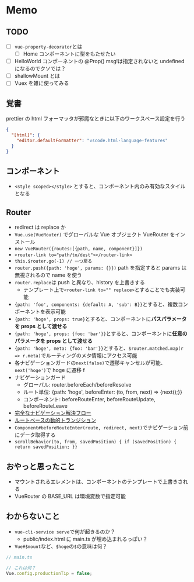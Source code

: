 # Memo

## TODO

- [ ] `vue-property-decorator`とは
  - [ ] Home コンポーネントに型をもたせたい
- [ ] HelloWorld コンポーネントの @Prop() msg!は指定されないと undefined になるのでクソでは？
- [ ] shallowMount とは
- [ ] Vuex を雑に使ってみる

## 覚書

prettier の html フォーマッタが邪魔なときに以下のワークスペース設定を行う

```json
{
  "[html]": {
    "editor.defaultFormatter": "vscode.html-language-features"
  }
}
```

## コンポーネント

- `<style scoped></style>` とすると、コンポーネント内のみ有効なスタイルとなる

## Router

- redirect は replace か
- `Vue.use(VueRouter)` でグローバルな Vue オブジェクト VueRouter をインストール
- `new VueRouter({routes:[{path, name, component}]})`
- `<router-link to="path/to/dest"></router-link>`
- `this.$router.go(-1) // 一つ戻る`
- `router.push({path: 'hoge', params: {}})` path を指定すると params は無視されるので name を使う
- `router.replace`は push と異なり、history を上書きする
  - テンプレート上で`<router-link to="" replace>`とすることでも実装可能
- `{path: 'foo', components: {default: A, 'sub': B}}`とすると、複数コンポーネントを表示可能
- `{path: 'hoge', props: true}`とすると、コンポーネントに**パスパラメータを props として渡せる**
- `{path: 'hoge', props: {foo: 'bar'}}`とすると、コンポーネントに**任意のパラメータを props として渡せる**
- `{path: 'hoge', meta: {foo: 'bar'}}`とすると、`$router.matched.map(r => r.meta)`でルーティングのメタ情報にアクセス可能
- 各ナビゲーションガードの`next(false)`で遷移キャンセルが可能、`next('hoge')`で hoge に遷移 f
- ナビゲーションガード
  - グローバル: router.beforeEach/beforeResolve
  - ルート単位: {path: 'hoge', beforeEnter: (to, from, next) => {next();}}
  - コンポーネント: beforeRouteEnter, beforeRouteUpdate, beforeRouteLeave
- [完全なナビゲーション解決フロー](https://router.vuejs.org/ja/guide/advanced/navigation-guards.html#%E5%AE%8C%E5%85%A8%E3%81%AA%E3%83%8A%E3%83%93%E3%82%B2%E3%83%BC%E3%82%B7%E3%83%A7%E3%83%B3%E8%A7%A3%E6%B1%BA%E3%83%95%E3%83%AD%E3%83%BC)
- [ルートベースの動的トランジション](https://router.vuejs.org/ja/guide/advanced/transitions.html#%E3%83%AB%E3%83%BC%E3%83%88%E3%83%99%E3%83%BC%E3%82%B9%E3%81%AE%E5%8B%95%E7%9A%84%E3%83%88%E3%83%A9%E3%83%B3%E3%82%B8%E3%82%B7%E3%83%A7%E3%83%B3)
- `Component#beforeRouteEnter(route, redirect, next)`でナビゲーション前にデータ取得する
- `scrollBehavior(to, from, savedPosition) { if (savedPosition) { return savedPosition; }}`

## おやっと思ったこと

- マウントされるエレメントは、コンポーネントのテンプレートで上書きされる
- VueRouter の BASE_URL は環境変数で指定可能

## わからないこと

- `vue-cli-service serve`で何が起きるのか？
  - public/index.html に main.ts が埋め込まれるっぽい？
- `Vue#$mount`など、`$hoge`の`$`の意味は何？

```ts
// main.ts

// これは何？
Vue.config.productionTip = false;
```

